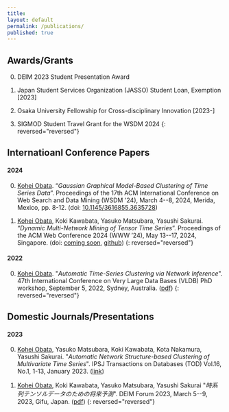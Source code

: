 ```yaml
---
title:
layout: default
permalink: /publications/
published: true
---
```


## Awards/Grants
0. DEIM 2023 Student Presentation Award

1. Japan Student Services Organization (JASSO) Student Loan, Exemption [2023]

2. Osaka University Fellowship for Cross-disciplinary Innovation [2023-]

3. SIGMOD Student Travel Grant for the WSDM 2024
{: reversed="reversed"}

## Internatioanl Conference Papers

#### 2024
0. <u>Kohei Obata</u>. “*Gaussian Graphical Model-Based Clustering of Time Series Data*”. Proceedings of the 17th ACM International Conference on Web Search and Data Mining (WSDM '24), March 4--8, 2024, Merida, Mexico, pp. 8-12. (doi: [10.1145/3616855.3635728](https://doi.org/10.1145/3616855.3635728))

1. <u>Kohei Obata</u>, Koki Kawabata, Yasuko Matsubara, Yasushi Sakurai. “*Dynamic Multi-Network Mining of Tensor Time Series*”. Proceedings of the ACM Web Conference 2024 (WWW ’24), May 13--17, 2024, Singapore. (doi: [coming soon](https://doi.org/10.1145/3589334.3645461), [github](https://github.com/KoheiObata/DMM))
{: reversed="reversed"}


#### 2022
0. <u>Kohei Obata</u>. "*Automatic Time-Series Clustering via Network Inference*". 47th International Conference on Very Large Data Bases (VLDB) PhD workshop, September 5, 2022, Sydney, Australia. ([pdf](https://ceur-ws.org/Vol-3186/paper_6.pdf))
{: reversed="reversed"}


## Domestic Journals/Presentations

#### 2023

0. <u>Kohei Obata</u>, Yasuko Matsubara, Koki Kawabata, Kota Nakamura, Yasushi Sakurai. "*Automatic Network Structure-based Clustering of Multivariate Time Series*". IPSJ Transactions on Databases (TOD) Vol.16, No.1, 1-13, January 2023. ([link](https://ipsj.ixsq.nii.ac.jp/ej/?action=pages_view_main&active_action=repository_view_main_item_detail&item_id=223471&item_no=1&page_id=13&block_id=81))

1. <u>Kohei Obata</u>, Koki Kawabata, Yasuko Matsubara, Yasushi Sakurai "*時系列テンソルデータのための将来予測*". DEIM Forum 2023, March 5--9, 2023, Gifu, Japan. ([pdf](https://proceedings-of-deim.github.io/DEIM2023/2b-2-2.pdf))
{: reversed="reversed"}



